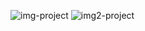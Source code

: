 ![img-project](https://github.com/ProgramadorXP/gallery/assets/155025727/befc476e-5453-4b5d-b3ee-d030be35b521)
![img2-project](https://github.com/ProgramadorXP/gallery/assets/155025727/8487e0bf-72bc-4c2a-8850-6b139a111dc3)
